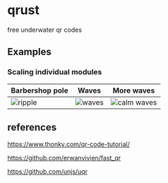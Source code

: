 # qrust

free underwater qr codes

## Examples

### Scaling individual modules

| Barbershop pole | Waves | More waves |
| -- | -- | -- |
| ![ripple](./examples/ripple.gif) | ![waves](./examples/waves.gif)| ![calm waves](./examples/waves2.gif)|

## references

https://www.thonky.com/qr-code-tutorial/

https://github.com/erwanvivien/fast_qr

https://github.com/unjs/uqr
